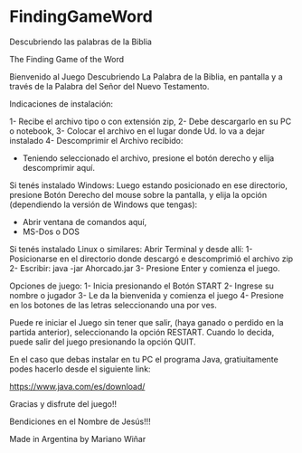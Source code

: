 # FindingGameWord
Descubriendo las palabras de la Biblia

The Finding Game of the Word

Bienvenido al Juego Descubriendo La Palabra de la Biblia, en pantalla y a través de la Palabra del Señor del Nuevo Testamento.

Indicaciones de instalación:

1- Recibe el archivo tipo o con extensión zip,
2- Debe descargarlo en su PC o notebook,
3- Colocar el archivo en el lugar donde Ud. lo va a dejar instalado
4- Descomprimir el Archivo recibido:
  - Teniendo seleccionado el archivo, presione el botón derecho y elija
  descomprimir aquí.

Si tenés instalado Windows:
Luego estando posicionado en ese directorio, presione Botón Derecho del mouse
sobre la pantalla, y elija la opción (dependiendo la versión de Windows que
tengas):
  - Abrir ventana de comandos aquí,
  - MS-Dos o DOS

Si tenés instalado Linux o similares:
Abrir Terminal y desde allí:
1- Posicionarse en el directorio donde descargó e descomprimió el archivo zip
2- Escribir: java -jar Ahorcado.jar
3- Presione Enter y comienza el juego.

Opciones de juego:
1- Inicia presionando el Botón START
2- Ingrese su nombre o jugador
3- Le da la bienvenida y comienza el juego
4- Presione en los botones de las letras seleccionando una por ves.

Puede re iniciar el Juego sin tener que salir, (haya ganado o perdido en la partida
anterior), seleccionando la opción RESTART.
Cuando lo decida, puede salir del juego presionando la opción QUIT.

En el caso que debas instalar en tu PC el programa Java, gratiuitamente podes hacerlo
desde el siguiente link:

https://www.java.com/es/download/

Gracias y disfrute del juego!!

Bendiciones en el Nombre de Jesús!!!

Made in Argentina by Mariano Wiñar
